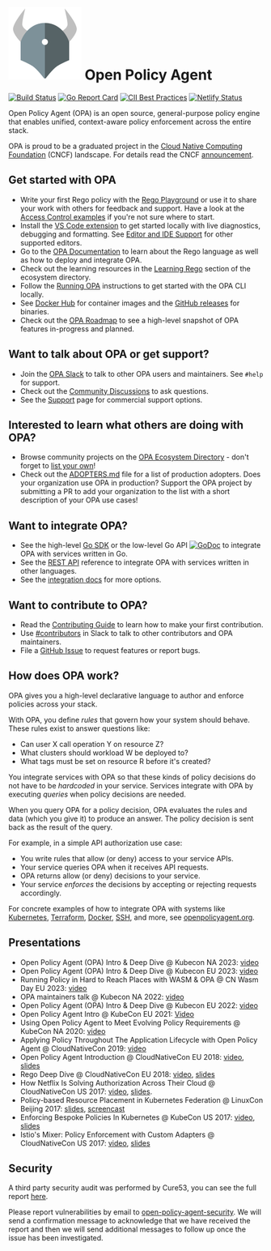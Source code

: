 # ![logo](./logo/logo-144x144.png) Open Policy Agent

[![Build Status](https://github.com/open-policy-agent/opa/workflows/Post%20Merge/badge.svg)](https://github.com/open-policy-agent/opa/actions) [![Go Report Card](https://goreportcard.com/badge/open-policy-agent/opa)](https://goreportcard.com/report/open-policy-agent/opa) [![CII Best Practices](https://bestpractices.coreinfrastructure.org/projects/1768/badge)](https://bestpractices.coreinfrastructure.org/projects/1768) [![Netlify Status](https://api.netlify.com/api/v1/badges/4a0a092a-8741-4826-a28f-826d4a576cab/deploy-status)](https://app.netlify.com/sites/openpolicyagent/deploys)

Open Policy Agent (OPA) is an open source, general-purpose policy engine that enables unified, context-aware policy enforcement across the entire stack.

OPA is proud to be a graduated project in the [Cloud Native Computing Foundation](https://cncf.io) (CNCF) landscape. For details read the CNCF [announcement](https://www.cncf.io/announcements/2021/02/04/cloud-native-computing-foundation-announces-open-policy-agent-graduation/).

## Get started with OPA

- Write your first Rego policy with the [Rego Playground](https://play.openpolicyagent.org) or use it to share your work with others for feedback and support. Have a look at the [Access Control examples](https://play.openpolicyagent.org/?example-group=access-control) if you're not sure where to start.
- Install the [VS Code extension](https://marketplace.visualstudio.com/items?itemName=tsandall.opa) to get started locally with live diagnostics, debugging and formatting. See [Editor and IDE Support](https://www.openpolicyagent.org/docs/editor-and-ide-support/) for other supported editors.
- Go to the [OPA Documentation](https://www.openpolicyagent.org/docs/latest/) to
  learn about the Rego language as well as how to deploy and integrate OPA.
- Check out the learning resources in the [Learning Rego](https://www.openpolicyagent.org/ecosystem/by-feature/learning-rego/) section of the ecosystem directory.
- Follow the [Running OPA](https://www.openpolicyagent.org/docs/latest/#running-opa) instructions to get started with the OPA CLI locally.
- See [Docker Hub](https://hub.docker.com/r/openpolicyagent/opa/tags/) for container images and the [GitHub releases](https://github.com/open-policy-agent/opa/releases) for binaries.
- Check out the [OPA Roadmap](https://docs.google.com/presentation/d/16QV6gvLDOV3I0_guPC3_19g6jHkEg3X9xqMYgtoCKrs/edit?usp=sharing) to see a high-level snapshot of OPA features in-progress and planned.

## Want to talk about OPA or get support?

- Join the [OPA Slack](https://slack.openpolicyagent.org) to talk to other OPA users and maintainers. See `#help` for support.
- Check out the [Community Discussions](https://github.com/orgs/open-policy-agent/discussions) to ask questions.
- See the [Support](https://www.openpolicyagent.org/support/) page for commercial support options.

## Interested to learn what others are doing with OPA?

- Browse community projects on the [OPA Ecosystem Directory](http://openpolicyagent.org/ecosystem/) - don't forget to [list your own](https://github.com/open-policy-agent/opa/tree/main/docs#opa-ecosystem)!
- Check out the [ADOPTERS.md](./ADOPTERS.md) file for a list of production adopters. Does your organization use OPA in production? Support the OPA project by submitting a PR to add your organization to the list with a short description of your OPA use cases!

## Want to integrate OPA?

- See the high-level [Go SDK](https://www.openpolicyagent.org/docs/latest/integration/#integrating-with-the-go-sdk) or the low-level Go API
  [![GoDoc](https://godoc.org/github.com/open-policy-agent/opa?status.svg)](https://godoc.org/github.com/open-policy-agent/opa/rego)
  to integrate OPA with services written in Go.
- See the [REST API](https://www.openpolicyagent.org/docs/rest-api.html)
  reference to integrate OPA with services written in other languages.
- See the [integration docs](https://www.openpolicyagent.org/docs/latest/integration/) for more options.

## Want to contribute to OPA?

- Read the [Contributing Guide](https://www.openpolicyagent.org/docs/latest/contributing/) to learn how to make your first contribution.
- Use [#contributors](https://openpolicyagent.slack.com/archives/C02L1TLPN59) in Slack to talk to other contributors and OPA maintainers.
- File a [GitHub Issue](https://github.com/open-policy-agent/opa/issues) to request features or report bugs.

## How does OPA work?

OPA gives you a high-level declarative language to author and enforce policies
across your stack.

With OPA, you define _rules_ that govern how your system should behave. These
rules exist to answer questions like:

- Can user X call operation Y on resource Z?
- What clusters should workload W be deployed to?
- What tags must be set on resource R before it's created?

You integrate services with OPA so that these kinds of policy decisions do not
have to be _hardcoded_ in your service. Services integrate with OPA by
executing _queries_ when policy decisions are needed.

When you query OPA for a policy decision, OPA evaluates the rules and data
(which you give it) to produce an answer. The policy decision is sent back as
the result of the query.

For example, in a simple API authorization use case:

- You write rules that allow (or deny) access to your service APIs.
- Your service queries OPA when it receives API requests.
- OPA returns allow (or deny) decisions to your service.
- Your service _enforces_ the decisions by accepting or rejecting requests accordingly.

For concrete examples of how to integrate OPA with systems like
[Kubernetes](https://www.openpolicyagent.org/docs/kubernetes),
[Terraform](https://www.openpolicyagent.org/docs/terraform),
[Docker](https://www.openpolicyagent.org/docs/docker-authorization),
[SSH](https://www.openpolicyagent.org/docs/ssh-and-sudo-authorization),
and more, see [openpolicyagent.org](https://www.openpolicyagent.org).

## Presentations

- Open Policy Agent (OPA) Intro & Deep Dive @ Kubecon NA 2023: [video](https://www.youtube.com/watch?v=wJkjsvVpj_Q)
- Open Policy Agent (OPA) Intro & Deep Dive @ Kubecon EU 2023: [video](https://www.youtube.com/watch?v=6RNp3m_THw4)
- Running Policy in Hard to Reach Places with WASM & OPA @ CN Wasm Day EU 2023: [video](https://www.youtube.com/watch?v=BdeBhukLwt4)
- OPA maintainers talk @ Kubecon NA 2022: [video](https://www.youtube.com/watch?v=RMiovzGGCfI)
- Open Policy Agent (OPA) Intro & Deep Dive @ Kubecon EU 2022: [video](https://www.youtube.com/watch?v=MhyQxIp1H58)
- Open Policy Agent Intro @ KubeCon EU 2021: [Video](https://www.youtube.com/watch?v=2CgeiWkliaw)
- Using Open Policy Agent to Meet Evolving Policy Requirements @ KubeCon NA 2020: [video](https://www.youtube.com/watch?v=zVuM7F_BTyc)
- Applying Policy Throughout The Application Lifecycle with Open Policy Agent @ CloudNativeCon 2019: [video](https://www.youtube.com/watch?v=cXfsaE6RKfc)
- Open Policy Agent Introduction @ CloudNativeCon EU 2018: [video](https://youtu.be/XEHeexPpgrA), [slides](https://www.slideshare.net/TorinSandall/opa-the-cloud-native-policy-engine)
- Rego Deep Dive @ CloudNativeCon EU 2018: [video](https://youtu.be/4mBJSIhs2xQ), [slides](https://www.slideshare.net/TorinSandall/rego-deep-dive)
- How Netflix Is Solving Authorization Across Their Cloud @ CloudNativeCon US 2017: [video](https://www.youtube.com/watch?v=R6tUNpRpdnY), [slides](https://www.slideshare.net/TorinSandall/how-netflix-is-solving-authorization-across-their-cloud).
- Policy-based Resource Placement in Kubernetes Federation @ LinuxCon Beijing 2017: [slides](https://www.slideshare.net/TorinSandall/policybased-resource-placement-across-hybrid-cloud), [screencast](https://www.youtube.com/watch?v=hRz13baBhfg&feature=youtu.be)
- Enforcing Bespoke Policies In Kubernetes @ KubeCon US 2017: [video](https://www.youtube.com/watch?v=llDI8VvkUj8), [slides](https://www.slideshare.net/TorinSandall/enforcing-bespoke-policies-in-kubernetes)
- Istio's Mixer: Policy Enforcement with Custom Adapters @ CloudNativeCon US 2017: [video](https://www.youtube.com/watch?v=czZLXUqzd24), [slides](https://www.slideshare.net/TorinSandall/istios-mixer-policy-enforcement-with-custom-adapters-cloud-nativecon-17)

## Security

A third party security audit was performed by Cure53, you can see the full report [here](SECURITY_AUDIT.pdf).

Please report vulnerabilities by email to [open-policy-agent-security](mailto:open-policy-agent-security@googlegroups.com).
We will send a confirmation message to acknowledge that we have received the
report and then we will send additional messages to follow up once the issue
has been investigated.
